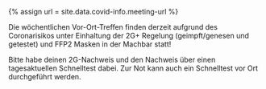 {% assign url = site.data.covid-info.meeting-url %}

Die wöchentlichen Vor-Ort-Treffen finden derzeit aufgrund des Coronarisikos unter Einhaltung der 2G+ Regelung (geimpft/genesen und getestet) und FFP2 Masken in der Machbar statt!

Bitte habe deinen 2G-Nachweis und den Nachweis über einen tagesaktuellen Schnelltest dabei.
Zur Not kann auch ein Schnelltest vor Ort durchgeführt werden.